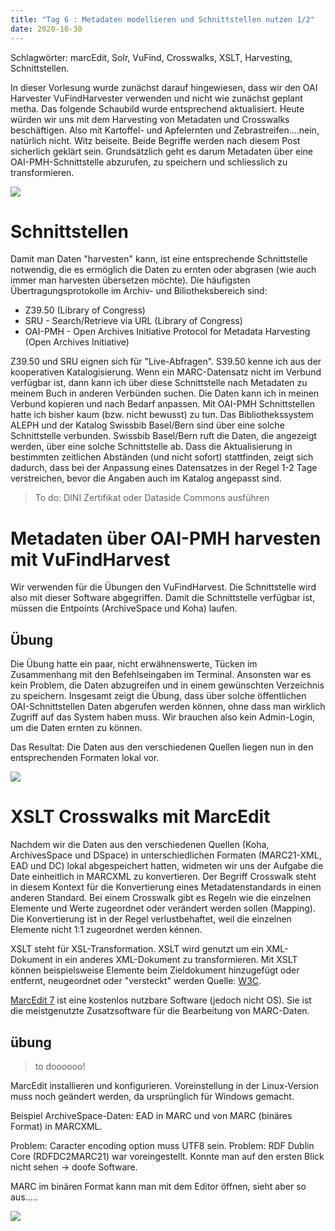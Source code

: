 ```yaml
---
title: "Tag 6 : Metadaten modellieren und Schnittstellen nutzen 1/2"
date: 2020-10-30
---
```

Schlagwörter: marcEdit, Solr, VuFind, Crosswalks, XSLT, Harvesting, Schnittstellen.

In dieser Vorlesung wurde zunächst darauf hingewiesen, dass wir den OAI Harvester VuFindHarvester verwenden und nicht wie zunächst geplant metha. Das folgende Schaubild wurde entsprechend aktualisiert. Heute würden wir uns mit dem Harvesting von Metadaten und Crosswalks beschäftigen. Also mit Kartoffel- und Apfelernten und Zebrastreifen....nein, natürlich nicht. Witz beiseite. Beide Begriffe werden nach diesem Post sicherlich geklärt sein. Grundsätzlich geht es darum Metadaten über eine OAI-PMH-Schnittstelle abzurufen, zu speichern und schliesslich zu transformieren.

![]({{site.baseurl}}/images/schaubild_zwischenstand.png)

# Schnittstellen

Damit man Daten "harvesten" kann, ist eine entsprechende Schnittstelle notwendig, die es ermöglich die Daten zu ernten oder abgrasen (wie auch immer man harvesten übersetzen möchte). Die häufigsten Übertragungsprotokolle im Archiv- und Biliotheksbereich sind:
- Z39.50 (Library of Congress)
- SRU - Search/Retrieve via URL (Library of Congress)
- OAI-PMH - Open Archives Initiative Protocol for Metadata Harvesting (Open Archives Initiative)

Z39.50 und SRU eignen sich für "Live-Abfragen". S39.50 kenne ich aus der kooperativen Katalogisierung. Wenn ein MARC-Datensatz nicht im Verbund verfügbar ist, dann kann ich über diese Schnittstelle nach Metadaten zu meinem Buch in anderen Verbünden suchen. Die Daten kann ich in meinen Verbund kopieren und nach Bedarf anpassen. Mit OAI-PMH Schnittstellen hatte ich bisher kaum (bzw. nicht bewusst) zu tun. Das Bibliothekssystem ALEPH und der Katalog Swissbib Basel/Bern sind über eine solche Schnittstelle verbunden. Swissbib Basel/Bern ruft die Daten, die angezeigt werden, über eine solche Schnittstelle ab. Dass die Aktualisierung in bestimmten zeitlichen Abständen (und nicht sofort) stattfinden, zeigt sich dadurch, dass bei der Anpassung eines Datensatzes in der Regel 1-2 Tage verstreichen, bevor die Angaben auch im Katalog angepasst sind.


> To do: DINI Zertifikat oder Dataside Commons ausführen

# Metadaten über OAI-PMH harvesten mit VuFindHarvest

Wir verwenden für die Übungen den VuFindHarvest. Die Schnittstelle wird also mit dieser Software abgegriffen. Damit die Schnittstelle verfügbar ist, müssen die Entpoints (ArchiveSpace und Koha) laufen.

## Übung

Die Übung hatte ein paar, nicht erwähnenswerte, Tücken im Zusammenhang mit den Befehlseingaben im Terminal. Ansonsten war es kein Problem, die Daten abzugreifen und in einem gewünschten Verzeichnis zu speichern. Insgesamt zeigt die Übung, dass über solche öffentlichen OAI-Schnittstellen Daten abgerufen werden können, ohne dass man wirklich Zugriff auf das System haben muss. Wir brauchen also kein Admin-Login, um die Daten ernten zu können. 

Das Resultat: Die Daten aus den verschiedenen Quellen liegen nun in den entsprechenden Formaten lokal vor. 

![]({{site.baseurl}}/images/daten_lokal.png)

# XSLT Crosswalks mit MarcEdit

Nachdem wir die Daten aus den verschiedenen Quellen (Koha, ArchivesSpace und DSpace) in unterschiedlichen Formaten (MARC21-XML, EAD und DC) lokal abgespeichert hatten, widmeten wir uns der Aufgabe die Date einheitlich in MARCXML zu konvertieren. Der Begriff Crosswalk steht in diesem Kontext für die Konvertierung eines Metadatenstandards in einen anderen Standard. Bei einem Crosswalk gibt es Regeln wie die einzelnen Elemente und Werte zugeordnet oder verändert werden sollen (Mapping). Die Konvertierung ist in der Regel verlustbehaftet, weil die einzelnen Elemente nicht 1:1 zugeordnet werden kénnen. 

XSLT steht für XSL-Transformation. XSLT wird genutzt um ein XML-Dokument in ein anderes XML-Dokument zu transformieren. Mit XSLT können beispielsweise Elemente beim Zieldokument hinzugefügt oder entfernt, neugeordnet oder "versteckt" werden Quelle: [W3C](https://www.w3schools.com/xml/xsl_intro.asp).

[MarcEdit 7](https://marcedit.reeset.net/) ist eine kostenlos nutzbare Software (jedoch nicht OS). Sie ist die meistgenutzte Zusatzsoftware für die Bearbeitung von MARC-Daten.

## übung

> to doooooo!

MarcEdit installieren und konfigurieren. Voreinstellung in der Linux-Version muss noch geändert werden, da ursprünglich für Windows gemacht.

Beispiel ArchiveSpace-Daten: EAD in MARC und von MARC (binäres Format) in MARCXML.

Problem: Caracter encoding option muss UTF8 sein. 
Problem: RDF Dublin Core (RDFDC2MARC21) war voreingestellt. Konnte man auf den ersten Blick nicht sehen -> doofe Software.

MARC im binären Format kann man mit dem Editor öffnen, sieht aber so aus…..


![]({{site.baseurl}}/images/marc_binär.png)















